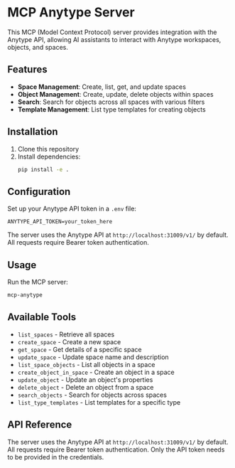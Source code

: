 # MCP Anytype Server

This MCP (Model Context Protocol) server provides integration with the Anytype API, allowing AI assistants to interact with Anytype workspaces, objects, and spaces.

## Features

- **Space Management**: Create, list, get, and update spaces
- **Object Management**: Create, update, delete objects within spaces
- **Search**: Search for objects across all spaces with various filters
- **Template Management**: List type templates for creating objects

## Installation

1. Clone this repository
2. Install dependencies:
   ```bash
   pip install -e .
   ```

## Configuration

Set up your Anytype API token in a `.env` file:
```
ANYTYPE_API_TOKEN=your_token_here
```

The server uses the Anytype API at `http://localhost:31009/v1/` by default. All requests require Bearer token authentication.

## Usage

Run the MCP server:
```bash
mcp-anytype
```

## Available Tools

- `list_spaces` - Retrieve all spaces
- `create_space` - Create a new space
- `get_space` - Get details of a specific space
- `update_space` - Update space name and description
- `list_space_objects` - List all objects in a space
- `create_object_in_space` - Create an object in a space
- `update_object` - Update an object's properties
- `delete_object` - Delete an object from a space
- `search_objects` - Search for objects across spaces
- `list_type_templates` - List templates for a specific type

## API Reference

The server uses the Anytype API at `http://localhost:31009/v1/` by default. All requests require Bearer token authentication. Only the API token needs to be provided in the credentials. 
